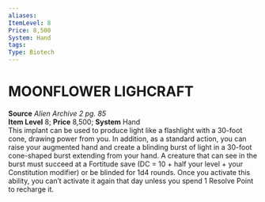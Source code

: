 ```yaml
---
aliases: 
ItemLevel: 8
Price: 8,500
System: Hand
tags: 
Type: Biotech
---
```

# MOONFLOWER LIGHCRAFT
**Source** _Alien Archive 2 pg. 85_  
**Item Level** 8; **Price** 8,500; **System** Hand  
This implant can be used to produce light like a flashlight with a 30-foot cone, drawing power from you. In addition, as a standard action, you can raise your augmented hand and create a blinding burst of light in a 30-foot cone-shaped burst extending from your hand. A creature that can see in the burst must succeed at a Fortitude save (DC = 10 + half your level + your Constitution modifier) or be blinded for 1d4 rounds. Once you activate this ability, you can’t activate it again that day unless you spend 1 Resolve Point to recharge it.
